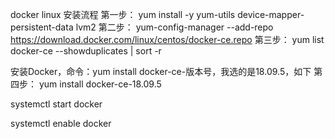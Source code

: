 docker linux 安装流程
第一步：
yum install -y yum-utils device-mapper-persistent-data lvm2
第二步：
yum-config-manager --add-repo https://download.docker.com/linux/centos/docker-ce.repo
第三步：
yum list docker-ce --showduplicates | sort -r

安装Docker，命令：yum install docker-ce-版本号，我选的是18.09.5，如下
第四步：
yum install docker-ce-18.09.5

systemctl start docker

systemctl enable docker

